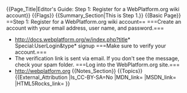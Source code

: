 {{Page_Title|Editor's Guide: Step 1: Register for a WebPlatform.org wiki account}}
{{Flags}}
{{Summary_Section|This is Step 1.}}
{{Basic Page}}
==Step 1: Register for a WebPlatform.org wiki account==
===Create an account with your email address, user name, and password.===
* http://docs.webplatform.org/w/index.php?title* Special:UserLogin&type* signup
===Make sure to verify your account.===
* The verification link is sent via email. If you don't see the message, check your spam folder.
===Log into the WebPlatform.org site.===
* http://webplatform.org
{{Notes_Section}}
{{Topics}}
{{External_Attribution
|Is_CC-BY-SA=No
|MDN_link=
|MSDN_link=
|HTML5Rocks_link=
}}